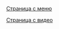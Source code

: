 [Страница с меню](https://rbakirovv.github.io/levin.local/menu.html)

[Страница с видео](https://rbakirovv.github.io/levin.local/cenoobrazovanie/index.html)